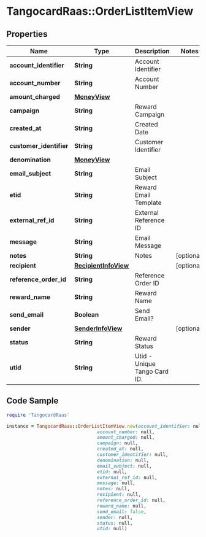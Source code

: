 # TangocardRaas::OrderListItemView

## Properties

Name | Type | Description | Notes
------------ | ------------- | ------------- | -------------
**account_identifier** | **String** | Account Identifier | 
**account_number** | **String** | Account Number | 
**amount_charged** | [**MoneyView**](MoneyView.md) |  | 
**campaign** | **String** | Reward Campaign | 
**created_at** | **String** | Created Date | 
**customer_identifier** | **String** | Customer Identifier | 
**denomination** | [**MoneyView**](MoneyView.md) |  | 
**email_subject** | **String** | Email Subject | 
**etid** | **String** | Reward Email Template | 
**external_ref_id** | **String** | External Reference ID | 
**message** | **String** | Email Message | 
**notes** | **String** | Notes | [optional] 
**recipient** | [**RecipientInfoView**](RecipientInfoView.md) |  | [optional] 
**reference_order_id** | **String** | Reference Order ID | 
**reward_name** | **String** | Reward Name | 
**send_email** | **Boolean** | Send Email? | 
**sender** | [**SenderInfoView**](SenderInfoView.md) |  | [optional] 
**status** | **String** | Reward Status | 
**utid** | **String** | Utid - Unique Tango Card ID. | 

## Code Sample

```ruby
require 'TangocardRaas'

instance = TangocardRaas::OrderListItemView.new(account_identifier: null,
                                 account_number: null,
                                 amount_charged: null,
                                 campaign: null,
                                 created_at: null,
                                 customer_identifier: null,
                                 denomination: null,
                                 email_subject: null,
                                 etid: null,
                                 external_ref_id: null,
                                 message: null,
                                 notes: null,
                                 recipient: null,
                                 reference_order_id: null,
                                 reward_name: null,
                                 send_email: false,
                                 sender: null,
                                 status: null,
                                 utid: null)
```


